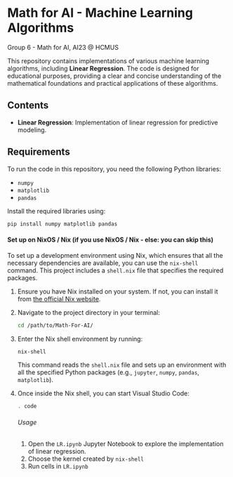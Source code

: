 # Math for AI - Machine Learning Algorithms

Group 6 - Math for AI, AI23 @ HCMUS

This repository contains implementations of various machine learning algorithms, including **Linear Regression**. The code is designed for educational purposes, providing a clear and concise understanding of the mathematical foundations and practical applications of these algorithms.

## Contents

- **Linear Regression**: Implementation of linear regression for predictive modeling.

## Requirements

To run the code in this repository, you need the following Python libraries:
- `numpy`
- `matplotlib`
- `pandas`

Install the required libraries using:

```bash
pip install numpy matplotlib pandas
```

#### Set up on NixOS / Nix (if you use NixOS / Nix - else: you can skip this)
To set up a development environment using Nix, which ensures that all the necessary dependencies are available, you can use the `nix-shell` command. This project includes a `shell.nix` file that specifies the required packages.

1.  Ensure you have Nix installed on your system. If not, you can install it from [the official Nix website](https://nixos.org/download.html).

2.  Navigate to the project directory in your terminal:

    ```bash
    cd /path/to/Math-For-AI/
    ```

3.  Enter the Nix shell environment by running:

    ```bash
    nix-shell
    ```

    This command reads the `shell.nix` file and sets up an environment with all the specified Python packages (e.g., `jupyter`, `numpy`, `pandas`, `matplotlib`).

4.  Once inside the Nix shell, you can start Visual Studio Code:

    ```bash
    . code
    ```
    ###### Usage

    1.  Open the `LR.ipynb` Jupyter Notebook to explore the implementation of linear regression.
    2.  Choose the kernel created by `nix-shell`
    3.  Run cells in `LR.ipynb`

